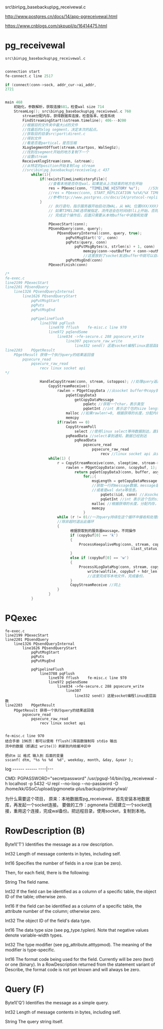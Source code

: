 src\bin\pg_basebackup\pg_receivewal.c

http://www.postgres.cn/docs/14/app-pgreceivewal.html

https://www.cnblogs.com/skpupil/p/16414475.html

# pg_receivewal
```c
src\bin\pg_basebackup\pg_receivewal.c


connection start 
fe-connect.c line 2517

if (connect(conn->sock, addr_cur->ai_addr,
2721


main 468
    初始化，参数解析，获取连接681，检查wal size 714
    StreamLog(); src\bin\pg_basebackup\pg_receivewal.c 760
        stream分配内存，获得数据库连接，检查版本，检查系统
        FindStreamingStart(&stream.timeline); 406---》200  
        //根据目的文件夹中最大id的文件
        //找最后的xlog segment，决定本次的起点。
        //获取目的目录src\port\dirent.c
        //得到文件
        //看是否是partical，是否压缩
        XLogSegmentOffset(stream.startpos, WalSegSz);    
        //找到在segment开始的地方复制下一个
        //设置stream
        ReceiveXlogStream(conn, &stream);   
        //从特定的position开始复制log stream
        //src\bin\pg_basebackup\receivelog.c 437
            while(1){
                if(!existsTimeLineHistoryFile){     
                    //查看本地是否存在wal，如果是从上次结束的地方在开始
                    res = PQexec(conn, "TIMELINE_HISTORY %u");    //538
                    //res = PQexec(conn, START_REPLICATION %s%X/%X TIMELINE %u");
                    //参考http://www.postgres.cn/docs/14/protocol-replication.html
                }  
                    // 执行语句，指示服务器开始启动流WAL，从 WAL 位置XXX/XXX开始
                    // 如果TIMELINE选项被指定，流传送会在时间线tli上开始，否则会选择服务器的当前时间线
                    // 完成这个操作后，后面只需要从本地buffer中读取和处理

                    PQexecStart(conn);
                    PQsendQuery(conn, query);
                        PQsendQueryInternal(conn, query, true);
                            pqPutMsgStart('Q', conn)
                            pqPuts(query, conn)
                                pqPutMsgBytes(s, strlen(s) + 1, conn)
                                    memcpy(conn->outBuffer + conn->outMsgEnd, buf, len);
                                    //这里放到了socket发送buffer中就可以自动完成发送的任务。
                            pqPutMsgEnd(conn)
                    PQexecFinish(conn)

/*
fe-exec.c
line2199 PQexecStart
line2201 PQsendQuery
    line1326 PQsendQueryInternal
        line1626 PQsendQueryStart
            pqPutMsgStart
            pqPuts
            pqPutMsgEnd

            pqPipelineFlush
                line3788 pqFlush
                    line970 fflush    fe-misc.c line 970 
                    line972 pqSendSome
                        line834 ->fe-secure.c 288 pqsecure_write
                            line307 pqsecure_raw_write 
                                line332 send() 这是socket编程linux底层函数
line2203    PQgetResult
    PQgetResult 获得一个执行query的结果返回值
        pqsecure_read
            pqsecure_raw_read
                recv linux socket api
*/

                HandleCopyStream(conn, stream, &stoppos); //处理query返回的stream包
                    CopyStreamReceive()
                        rawlen = PQgetCopyData //从socket buffer中copy到用户态
                            pqGetCopyData3
                                getCopyDataMessage
                                    pqGetc //获取一个char，表示类型
                                    pqGetInt //int 表示这个包的size length
                            malloc //如果rawlen!=0, 根据获得的长度，分配内存，并从socketbuf中拷贝到用户态
                            memcpy
                        if(rawlen == 0)
                            CopyStreamPoll
                                select //使用linux select等待数据到达，直到超时
                            pqReadData //select拿到通知，数据已经到达
                                pqReadData
                                    pqsecure_read
                                        pqsecure_raw_read
                                            recv //linux socket api 从socket中收数据
                    while(1) { 
                        r = CopyStreamReceive(conn, sleeptime, stream->stop_socket, &copybuf);
                            rawlen = PQgetCopyData(conn, &copybuf, 1);
                                return pqGetCopyData3(conn, buffer, async);
                                    for;;{
                                        msgLength = getCopyDataMessage(conn); 
                                        //获取一行的message数据，message是stream的控制信息，后面的keep live，
                                        //或者是wal data等信息。
                                            pqGetc(&id, conn) //从socket连接中获取
                                            pqGetInt //int 表示这个包的size length
                                        malloc //根据获得的长度，分配内存，并从socketbuf中拷贝到用户态
                                        memcpy
                                    }
                        while (r != 0)//一次query持续在这个循环中接收和处理服务器发送来的package，
                        //除非超时退出此循环
		                {
                              根据获取到的服务器massage，不同操作
                              if (copybuf[0] == 'k')
                              {
                                  ProcessKeepaliveMsg(conn, stream, copybuf, r, blockpos,
                                                          &last_status)
                              }
                              else if (copybuf[0] == 'w')
                              {
                                  ProcessXLogDataMsg(conn, stream, copybuf, r, &blockpos)
                                      write(walfile, copybuf + hdr_len + bytes_written,bytes_to_write) 
                                      //这里完成写本地文件，完成备份。
                              }
                              CopyStreamReceive //同上
                        }
                    }
            }

```

# PQexec
```
fe-exec.c
line2199 PQexecStart
line2201 PQsendQuery
    line1326 PQsendQueryInternal
        line1626 PQsendQueryStart
            pqPutMsgStart
            pqPuts
            pqPutMsgEnd

            pqPipelineFlush
                line3788 pqFlush
                    line970 fflush    fe-misc.c line 970 
                    line972 pqSendSome
                        line834 ->fe-secure.c 288 pqsecure_write
                            line307 
                                line332 send() 这是socket编程linux底层函数
line2203    PQgetResult
    PQgetResult 获得一个执行query的结果返回值
        pqsecure_read
            pqsecure_raw_read
                recv linux socket api


fe-misc.c line 970
结合手册 196页：都可以使用 fflush()库函数强制将 stdio 输出
流中的数据（即通过 write()）刷新到内核缓冲区中

```


```
把dtm 以 格式 输入到 后面的变量
sscanf( dtm, "%s %s %d  %d", weekday, month, &day, &year );

```



log
------   ------   ----|--- 



CMD: PGPASSWORD="secretpassword" /usr/pgsql-14/bin//pg_receivewal -h localhost -p 5432 -U repl --no-loop --no-password -D /home/kk/GSoC/upload/pgmoneta-plus/backup/primary/wal/



为什么需要这个项目，
原来：本地数据库pg_receivewal，首先安装本地数据库，再发起一个socket连接。
要做的工作：pgmoneta 已经建立一个socket连接，重用这个连接，完成wal备份。把远程目录，使用socket，复制到本地。



# RowDescription (B)
Byte1('T')
Identifies the message as a row description.

Int32
Length of message contents in bytes, including self.

Int16
Specifies the number of fields in a row (can be zero).

Then, for each field, there is the following:

String
The field name.

Int32
If the field can be identified as a column of a specific table, the object ID of the table; otherwise zero.

Int16
If the field can be identified as a column of a specific table, the attribute number of the column; otherwise zero.

Int32
The object ID of the field's data type.

Int16
The data type size (see pg_type.typlen). Note that negative values denote variable-width types.

Int32
The type modifier (see pg_attribute.atttypmod). The meaning of the modifier is type-specific.

Int16
The format code being used for the field. Currently will be zero (text) or one (binary). In a RowDescription returned from the statement variant of Describe, the format code is not yet known and will always be zero.


# Query (F)
Byte1('Q')
Identifies the message as a simple query.

Int32
Length of message contents in bytes, including self.

String
The query string itself.
